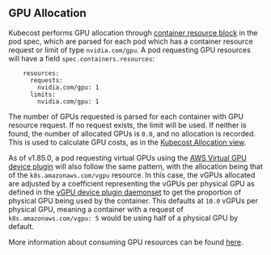 ## GPU Allocation

Kubecost performs GPU allocation through [container resource block](https://kubernetes.io/docs/concepts/configuration/manage-resources-containers/) in the pod spec, which are parsed for each pod which has a container resource request or limit of type `nvidia.com/gpu`. A pod requesting GPU resources will have a field `spec.containers.resources`:

```
    resources:
      requests:
        nvidia.com/gpu: 1
      limits:
        nvidia.com/gpu: 1
```

The number of GPUs requested is parsed for each container with GPU resource request. If no request exists, the limit will be used. If neither is found, the number of allocated GPUs is `0.0`, and no allocation is recorded. This is used to calculate GPU costs, as in the [Kubecost Allocation view](https://github.com/kubecost/docs/blob/master/cost-allocation.md).

As of v1.85.0, a pod requesting virtual GPUs using the [AWS Virtual GPU device plugin](https://github.com/awslabs/aws-virtual-gpu-device-plugin) will also follow the same pattern, with the allocation being that of the `k8s.amazonaws.com/vgpu` resource. In this case, the vGPUs allocated are adjusted by a coefficient representing the vGPUs per physical GPU as defined in the [vGPU device plugin daemonset](https://github.com/awslabs/aws-virtual-gpu-device-plugin/blob/master/manifests/device-plugin.yml) to get the proportion of physical GPU being used by the container. This defaults at `10.0` vGPUs per physical GPU, meaning a container with a request of `k8s.amazonaws.com/vgpu: 5` would be using half of a physical GPU by default.

More information about consuming GPU resources can be found [here](https://kubernetes.io/docs/tasks/manage-gpus/scheduling-gpus/).


<!--- {"article":"9530812762135","section":"4402815656599","permissiongroup":"1500001277122"} --->